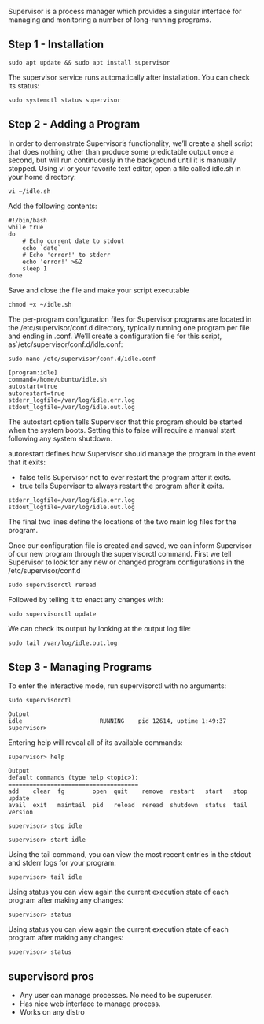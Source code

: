 

Supervisor is a process manager which provides a singular interface for managing and monitoring a number of long-running programs.

## Step 1 - Installation

```
sudo apt update && sudo apt install supervisor
```

The supervisor service runs automatically after installation. You can check its status:


```
sudo systemctl status supervisor
```

## Step 2 - Adding a Program

In order to demonstrate Supervisor’s functionality, we’ll create a shell script that does nothing other than produce some predictable output once a second, but will run continuously in the background until it is manually stopped. Using vi or your favorite text editor, open a file called idle.sh in your home directory:

```
vi ~/idle.sh
```

Add the following contents:

```
#!/bin/bash
while true
do 
	# Echo current date to stdout
	echo `date`
	# Echo 'error!' to stderr
	echo 'error!' >&2
	sleep 1
done

```

Save and close the file and make your script executable

```
chmod +x ~/idle.sh
```

The per-program configuration files for Supervisor programs are located in the /etc/supervisor/conf.d directory, typically running one program per file and ending in .conf. We’ll create a configuration file for this script, as`/etc/supervisor/conf.d/idle.conf:

```
sudo nano /etc/supervisor/conf.d/idle.conf
```
```
[program:idle]
command=/home/ubuntu/idle.sh
autostart=true
autorestart=true
stderr_logfile=/var/log/idle.err.log
stdout_logfile=/var/log/idle.out.log
```

The autostart option tells Supervisor that this program should be started when the system boots.
Setting this to false will require a manual start following any system shutdown.


autorestart defines how Supervisor should manage the program in the event that it exits:

* false tells Supervisor not to ever restart the program after it exits.
* true tells Supervisor to always restart the program after it exits.
```
stderr_logfile=/var/log/idle.err.log
stdout_logfile=/var/log/idle.out.log
```
The final two lines define the locations of the two main log files for the program.

Once our configuration file is created and saved, we can inform Supervisor of our new program through the supervisorctl command.
First we tell Supervisor to look for any new or changed program configurations in the /etc/supervisor/conf.d 

```
sudo supervisorctl reread
```
Followed by telling it to enact any changes with:
```
sudo supervisorctl update
```

We can check its output by looking at the output log file:
```
sudo tail /var/log/idle.out.log
```

## Step 3 - Managing Programs

To enter the interactive mode, run supervisorctl with no arguments:
```
sudo supervisorctl
```
```
Output
idle                      RUNNING    pid 12614, uptime 1:49:37
supervisor>
```

Entering help will reveal all of its available commands:

```
supervisor> help
```

```
Output
default commands (type help <topic>):
=====================================
add    clear  fg        open  quit    remove  restart   start   stop  update
avail  exit   maintail  pid   reload  reread  shutdown  status  tail  version
```

```
supervisor> stop idle
```

```
supervisor> start idle
```
Using the tail command, you can view the most recent entries in the stdout and stderr logs for your program:
```
supervisor> tail idle
```
Using status you can view again the current execution state of each program after making any changes:
```
supervisor> status
```

Using status you can view again the current execution state of each program after making any changes:
```
supervisor> status
```



## supervisord pros

* Any user can manage processes. No need to be superuser.
* Has nice web interface to manage process.
* Works on any distro
